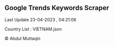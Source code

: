 

## Google Trends Keywords Scraper 
 
Last Update 23-04-2023 , 04:21:06

Country List :
VIETNAM.json



© Abdul Muttaqin 
